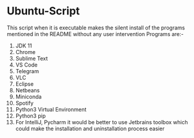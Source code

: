 # Ubuntu-Script
This script when it is executable makes the silent install of the programs mentioned in the README without any user intervention
Programs are:-
1. JDK 11
2. Chrome
3. Sublime Text
4. VS Code
5. Telegram
6. VLC
7. Eclipse
8. Netbeans
9. Miniconda
10. Spotify
11. Python3 Virtual Environment
12. Python3 pip
13. For IntelliJ, Pycharm it would be better to use Jetbrains toolbox which could make the installation and uninstallation process easier
